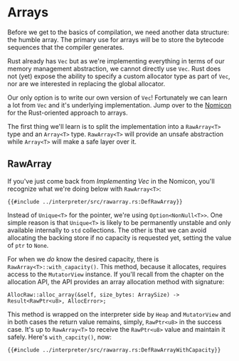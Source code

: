 # Arrays

Before we get to the basics of compilation, we need another data structure:
the humble array. The primary use for arrays will be to store the bytecode
sequences that the compiler generates.

Rust already has `Vec` but as we're implementing everything in terms of our
memory management abstraction, we cannot directly use `Vec`. Rust does not
(yet) expose the ability to specify a custom allocator type as part of `Vec`,
nor are we interested in replacing the global allocator.

Our only option is to write our own version of `Vec`! Fortunately we can
learn a lot from `Vec` and it's underlying implementation. Jump over to the
[Nomicon][1] for the Rust-oriented approach to arrays.

The first thing we'll learn is to split the implementation into a `RawArray<T>`
type and an `Array<T>` type. `RawArray<T>` will provide an unsafe abstraction
while `Array<T>` will make a safe layer over it.


## RawArray

If you've just come back from _Implementing Vec_ in the Nomicon, you'll
recognize what we're doing below with `RawArray<T>`:

```rust,ignore
{{#include ../interpreter/src/rawarray.rs:DefRawArray}}
```

Instead of `Unique<T>` for the pointer, we're using `Option<NonNull<T>>`.
One simple reason is that `Unique<T>` is likely to be permanently unstable and
only available internally to `std` collections. The other is that we can
avoid allocating the backing store if no capacity is requested yet, setting
the value of `ptr` to `None`.

For when we _do_ know the desired capacity, there is
`RawArray<T>::with_capacity()`. This method, because it allocates, requires
access to the `MutatorView` instance. If you'll recall from the chapter on
the allocation API, the API provides an array allocation method with
signature:

```rust,ignore
AllocRaw::alloc_array(&self, size_bytes: ArraySize) -> Result<RawPtr<u8>, AllocError>;
```

This method is wrapped on the interpreter side by `Heap` and `MutatorView` and
in both cases the return value remains, simply, `RawPtr<u8>` in the success
case. It's up to `RawArray<T>` to receive the `RawPtr<u8>` value and maintain
it safely. Here's `with_capcity()`, now:

```rust,ignore
{{#include ../interpreter/src/rawarray.rs:DefRawArrayWithCapacity}}
```


[1]: https://doc.rust-lang.org/nomicon/vec.html
